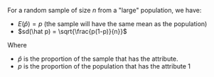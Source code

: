 For a random sample of size $n$ from a "large" population, we have:
- $E(\hat p )=p$ (the sample will have the same mean as the population)
- $sd(\hat p) = \sqrt{\frac{p(1-p)}{n}}$


Where
- $\hat p$ is the proportion of the sample that has the attribute. 
- $p$ is the proportion of the population that has the attribute 1